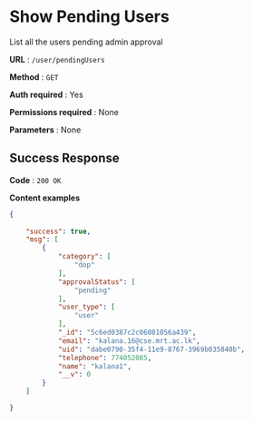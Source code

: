 # Show Pending Users

List all the users pending admin approval

**URL** : `/user/pendingUsers`

**Method** : `GET`

**Auth required** : Yes

**Permissions required** : None

**Parameters** : None

## Success Response

**Code** : `200 OK`

**Content examples**


```json
{
    
    "success": true,
    "msg": [
        {
            "category": [
                "dop"
            ],
            "approvalStatus": [
                "pending"
            ],
            "user_type": [
                "user"
            ],
            "_id": "5c6ed0387c2c06081056a439",
            "email": "kalana.16@cse.mrt.ac.lk",
            "uid": "dabe0790-35f4-11e9-8767-3969b035840b",
            "telephone": 774052085,
            "name": "kalana1",
            "__v": 0
        }
    ]

}
```
